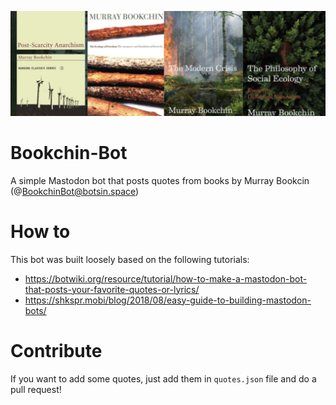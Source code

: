 ![covers!](https://github.com/brlockwood/Bookchin-Bot/blob/main/covers.png?raw=true)

# Bookchin-Bot
A simple Mastodon bot that posts quotes from books by Murray Bookcin (@BookchinBot@botsin.space)

# How to

This bot was built loosely based on the following tutorials:

- https://botwiki.org/resource/tutorial/how-to-make-a-mastodon-bot-that-posts-your-favorite-quotes-or-lyrics/
- https://shkspr.mobi/blog/2018/08/easy-guide-to-building-mastodon-bots/

# Contribute

If you want to add some quotes, just add them in <code>quotes.json</code> file and do a pull request!
